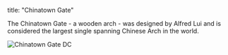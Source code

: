 title: "Chinatown Gate"

The Chinatown Gate - a wooden arch - was designed by Alfred Lui and is considered the largest single spanning Chinese Arch in the world.

<img src="/web1-sp/img/chinatown.JPG" alt="Chinatown Gate DC">
